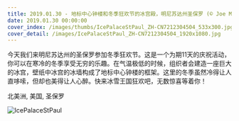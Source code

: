 ```yaml
---
title: 2019.01.30 - 地标中心钟楼和冬季狂欢节的冰宫殿，明尼苏达州圣保罗 (© Joe Mamer Photography/Alamy)
date: 2019.01.30 00:00:00
cover_index: /images/thumbs/IcePalaceStPaul_ZH-CN7212304504_533x300.jpg
cover_detail: /images/IcePalaceStPaul_ZH-CN7212304504_1920x1080.jpg
---
```


今天我们来明尼苏达州的圣保罗参加冬季狂欢节。这是一个为期11天的庆祝活动，你可以在寒冷的冬季享受无穷的乐趣。在气温极低的时候，组织者会建造一座巨大的冰宫，壁纸中冰宫的冰墙构成了地标中心钟楼的框架。这里的冬季虽然冷得让人直哆嗦，但却也美得让人心醉。快来冰雪王国狂欢吧，无数惊喜等着你！

北美洲, 美国, 圣保罗

![IcePalaceStPaul](/images/IcePalaceStPaul_ZH-CN7212304504_1920x1080.jpg)

